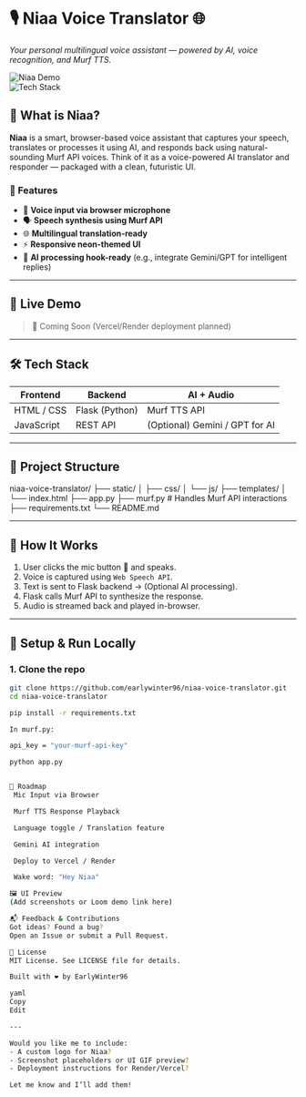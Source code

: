 # 🎙️ Niaa Voice Translator 🌐  
_Your personal multilingual voice assistant — powered by AI, voice recognition, and Murf TTS._

![Niaa Demo](https://img.shields.io/badge/Voice%20AI-Niaa-blueviolet?style=for-the-badge&logo=python)  
![Tech Stack](https://img.shields.io/badge/Stack-Flask%20%7C%20Murf%20API%20%7C%20JavaScript%20%7C%20HTML%2FCSS-informational?style=for-the-badge)

## 🧠 What is Niaa?

**Niaa** is a smart, browser-based voice assistant that captures your speech, translates or processes it using AI, and responds back using natural-sounding Murf API voices. Think of it as a voice-powered AI translator and responder — packaged with a clean, futuristic UI.

### 🔑 Features
- 🎤 **Voice input via browser microphone**
- 🗣️ **Speech synthesis using Murf API**
- 🌐 **Multilingual translation-ready**
- ⚡ **Responsive neon-themed UI**
- 🧠 **AI processing hook-ready** (e.g., integrate Gemini/GPT for intelligent replies)

---

## 🚀 Live Demo

> 🔗 Coming Soon (Vercel/Render deployment planned)

---

## 🛠️ Tech Stack

| Frontend        | Backend       | AI + Audio |
|----------------|---------------|------------|
| HTML / CSS     | Flask (Python) | Murf TTS API |
| JavaScript     | REST API       | (Optional) Gemini / GPT for AI |

---

## 📂 Project Structure

niaa-voice-translator/
├── static/
│ ├── css/
│ └── js/
├── templates/
│ └── index.html
├── app.py
├── murf.py # Handles Murf API interactions
├── requirements.txt
└── README.md



---

## 🧪 How It Works

1. User clicks the mic button 🔴 and speaks.
2. Voice is captured using `Web Speech API`.
3. Text is sent to Flask backend → (Optional AI processing).
4. Flask calls Murf API to synthesize the response.
5. Audio is streamed back and played in-browser.

---

## 🔧 Setup & Run Locally

### 1. Clone the repo
```bash
git clone https://github.com/earlywinter96/niaa-voice-translator.git
cd niaa-voice-translator

pip install -r requirements.txt

In murf.py:

api_key = "your-murf-api-key"

python app.py


🎯 Roadmap
 Mic Input via Browser

 Murf TTS Response Playback

 Language toggle / Translation feature

 Gemini AI integration

 Deploy to Vercel / Render

 Wake word: "Hey Niaa"

🖼️ UI Preview
(Add screenshots or Loom demo link here)

📬 Feedback & Contributions
Got ideas? Found a bug?
Open an Issue or submit a Pull Request.

📄 License
MIT License. See LICENSE file for details.

Built with ❤️ by EarlyWinter96

yaml
Copy
Edit

---

Would you like me to include:
- A custom logo for Niaa?
- Screenshot placeholders or UI GIF preview?
- Deployment instructions for Render/Vercel?

Let me know and I’ll add them!
